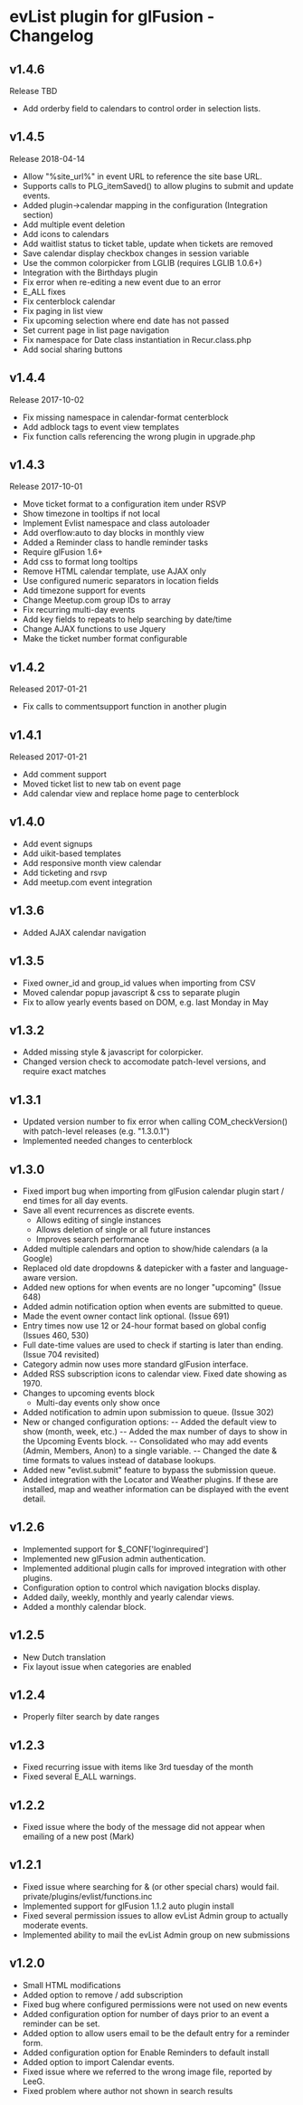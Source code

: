 # evList plugin for glFusion - Changelog

## v1.4.6
Release TBD
- Add orderby field to calendars to control order in selection lists.

## v1.4.5
Release 2018-04-14
- Allow &quot;%site_url%&quot; in event URL to reference the site base URL.
- Supports calls to PLG_itemSaved() to allow plugins to submit and update events.
- Added plugin->calendar mapping in the configuration (Integration section)
- Add multiple event deletion
- Add icons to calendars
- Add waitlist status to ticket table, update when tickets are removed
- Save calendar display checkbox changes in session variable
- Use the common colorpicker from LGLIB (requires LGLIB 1.0.6+)
- Integration with the Birthdays plugin
- Fix error when re-editing a new event due to an error
- E_ALL fixes
- Fix centerblock calendar
- Fix paging in list view
- Fix upcoming selection where end date has not passed
- Set current page in list page navigation
- Fix namespace for Date class instantiation in Recur.class.php
- Add social sharing buttons

## v1.4.4
Release 2017-10-02
- Fix missing namespace in calendar-format centerblock
- Add adblock tags to event view templates
- Fix function calls referencing the wrong plugin in upgrade.php

## v1.4.3
Release 2017-10-01
- Move ticket format to a configuration item under RSVP
- Show timezone in tooltips if not local
- Implement Evlist namespace and class autoloader
- Add overflow:auto to day blocks in monthly view
- Added a Reminder class to handle reminder tasks
- Require glFusion 1.6+
- Add css to format long tooltips
- Remove HTML calendar template, use AJAX only
- Use configured numeric separators in location fields
- Add timezone support for events
- Change Meetup.com group IDs to array
- Fix recurring multi-day events
- Add key fields to repeats to help searching by date/time
- Change AJAX functions to use Jquery
- Make the ticket number format configurable

## v1.4.2
Released 2017-01-21
- Fix calls to commentsupport function in another plugin

## v1.4.1
Released 2017-01-21
- Add comment support
- Moved ticket list to new tab on event page
- Add calendar view and replace home page to centerblock

## v1.4.0
- Add event signups
- Add uikit-based templates
- Add responsive month view calendar
- Add ticketing and rsvp
- Add meetup.com event integration

## v1.3.6
- Added AJAX calendar navigation

## v1.3.5
- Fixed owner_id and group_id values when importing from CSV
- Moved calendar popup javascript & css to separate plugin
- Fix to allow yearly events based on DOM, e.g. last Monday in May

## v1.3.2
- Added missing style & javascript for colorpicker.
- Changed version check to accomodate patch-level versions, and require exact
    matches

## v1.3.1
- Updated version number to fix error when calling COM_checkVersion() with
    patch-level releases (e.g. "1.3.0.1")
- Implemented needed changes to centerblock

## v1.3.0
- Fixed import bug when importing from glFusion calendar plugin
  start / end times for all day events.
- Save all event recurrences as discrete events.
    - Allows editing of single instances
    - Allows deletion of single or all future instances
    - Improves search performance
- Added multiple calendars and option to show/hide calendars (a la Google)
- Replaced old date dropdowns & datepicker with a faster and language-aware 
    version.
- Added new options for when events are no longer "upcoming" (Issue 648)
- Added admin notification option when events are submitted to queue.
- Made the event owner contact link optional. (Issue 691)
- Entry times now use 12 or 24-hour format based on global config (Issues 460, 530)
- Full date-time values are used to check if starting is later than ending.
    (Issue 704 revisited)
- Category admin now uses more standard glFusion interface.
- Added RSS subscription icons to calendar view.  Fixed date showing as 1970.
- Changes to upcoming events block
    - Multi-day events only show once
- Added notification to admin upon submission to queue. (Issue 302)
- New or changed configuration options:
-- Added the default view to show (month, week, etc.)
-- Added the max number of days to show in the Upcoming Events block.
-- Consolidated who may add events (Admin, Members, Anon) to a single variable.
-- Changed the date & time formats to values instead of database lookups.
- Added new "evlist.submit" feature to bypass the submission queue.
- Added integration with the Locator and Weather plugins.  If these are 
    installed, map and weather information can be displayed with the event 
    detail.

## v1.2.6
- Implemented support for $_CONF['loginrequired']
- Implemented new glFusion admin authentication.
- Implemented additional plugin calls for improved integration with
  other plugins.
- Configuration option to control which navigation blocks display.
- Added daily, weekly, monthly and yearly calendar views.
- Added a monthly calendar block.

## v1.2.5
- New Dutch translation
- Fix layout issue when categories are enabled

## v1.2.4
- Properly filter search by date ranges

## v1.2.3
- Fixed recurring issue with items like 3rd tuesday of the month
- Fixed several E_ALL warnings.

## v1.2.2
- Fixed issue where the body of the message did not appear when emailing
  of a new post (Mark)

## v1.2.1
- Fixed issue where searching for & (or other special chars) would fail.
        private/plugins/evlist/functions.inc
- Implemented support for glFusion 1.1.2 auto plugin install
- Fixed several permission issues to allow evList Admin group to actually
  moderate events.
- Implemented ability to mail the evList Admin group on new submissions

## v1.2.0
- Small HTML modifications
- Added option to remove / add subscription
- Fixed bug where configured permissions were not used on new events
- Added configuration option for number of days prior to an event
  a reminder can be set.
- Added option to allow users email to be the default entry for a reminder
  form.
- Added configuration option for Enable Reminders to default install
- Added option to import Calendar events.
- Fixed issue where we referred to the wrong image file, reported by LeeG.
- Fixed problem where author not shown in search results
